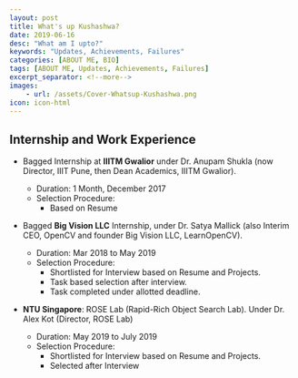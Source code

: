 ```yaml
---
layout: post
title: What's up Kushashwa?
date: 2019-06-16
desc: "What am I upto?"
keywords: "Updates, Achievements, Failures"
categories: [ABOUT ME, BIO]
tags: [ABOUT ME, Updates, Achievements, Failures]
excerpt_separator: <!--more-->
images: 
    - url: /assets/Cover-Whatsup-Kushashwa.png
icon: icon-html
---
```

## Internship and Work Experience
<!--more-->
* Bagged Internship at **IIITM Gwalior** under Dr. Anupam Shukla (now Director,
  IIIT Pune, then Dean Academics, IIITM Gwalior). 
    * Duration: 1 Month, December 2017
    * Selection Procedure:
        * Based on Resume

* Bagged **Big Vision LLC** Internship, under Dr. Satya Mallick (also Interim CEO,
  OpenCV and founder Big Vision LLC, LearnOpenCV).
    * Duration: Mar 2018 to May 2019
    * Selection Procedure:
        * Shortlisted for Interview based on Resume and Projects.
        * Task based selection after interview.
        * Task completed under allotted deadline.
 
* **NTU Singapore**: ROSE Lab (Rapid-Rich Object Search Lab). Under Dr. Alex
  Kot (Director, ROSE Lab)
    * Duration: May 2019 to July 2019
    * Selection Procedure:
        * Shortlisted for Interview based on Resume and Projects.
        * Selected after Interview
      
